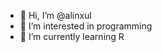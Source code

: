 - 👋 Hi, I’m @alinxul
- 👀 I’m interested in programming
- 🌱 I’m currently learning R

<!---
alinxul/alinxul is a ✨ special ✨ repository because its `README.md` (this file) appears on your GitHub profile.
You can click the Preview link to take a look at your changes.
--->
